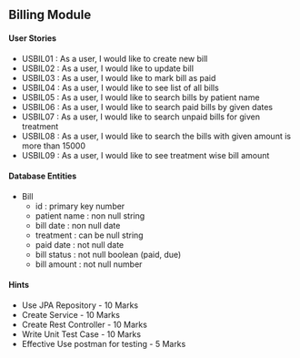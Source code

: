 ## Billing Module

#### User Stories
- USBIL01 : As a user, I would like to create new bill 
- USBIL02 : As a user, I would like to update bill
- USBIL03 : As a user, I would like to mark bill as paid
- USBIL04 : As a user, I would like to see list of all bills
- USBIL05 : As a user, I would like to search bills by patient name
- USBIL06 : As a user, I would like to search paid bills by given dates 
- USBIL07 : As a user, I would like to search unpaid bills for given treatment
- USBIL08 : As a user, I would like to search the bills with given amount is more than 15000
- USBIL09 : As a user, I would like to see treatment wise bill amount

#### Database Entities
- Bill
    - id : primary key number
    - patient name : non null string
    - bill date : non null date
    - treatment : can be null string
    - paid date : not null date
    - bill status : not null boolean (paid, due)
    - bill amount : not null number

#### Hints
- Use JPA Repository - 10 Marks
- Create Service - 10 Marks
- Create Rest Controller - 10 Marks
- Write Unit Test Case - 10 Marks
- Effective Use postman for testing - 5 Marks
